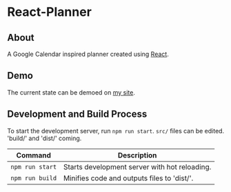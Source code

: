 # React-Planner

## About

A Google Calendar inspired planner created using [React](http://facebook.github.io/react/).

## Demo

The current state can be demoed on [my site](http://lyledenman.com/web-projects/react-planner/).

## Development and Build Process

To start the development server, run `npm run start`. `src/` files can be edited.
'build/' and 'dist/' coming.

| Command | Description |
| ------- | ----------- |
| `npm run start` | Starts development server with hot reloading. |
| `npm run build` | Minifies code and outputs files to 'dist/'.   |
